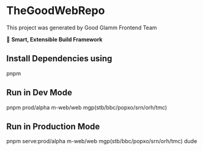 # TheGoodWebRepo

This project was generated by Good Glamm Frontend Team

🔎 **Smart, Extensible Build Framework**

## Install Dependencies using

pnpm

## Run in Dev Mode

pnpm prod/alpha m-web/web mgp(stb/bbc/popxo/srn/orh/tmc)

## Run in Production Mode

pnpm serve:prod/alpha m-web/web mgp(stb/bbc/popxo/srn/orh/tmc)
dude



